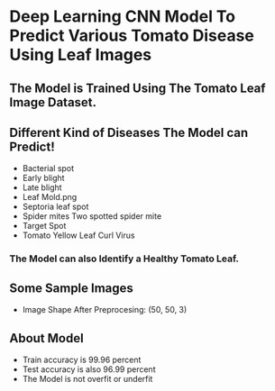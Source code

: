 # Deep Learning CNN Model To Predict Various Tomato Disease Using Leaf Images

## The Model is Trained Using The Tomato Leaf Image Dataset.

## Different Kind of Diseases The Model can Predict!

- Bacterial spot
- Early blight
- Late blight
- Leaf Mold.png
- Septoria leaf spot
- Spider mites Two spotted spider mite
- Target Spot
- Tomato Yellow Leaf Curl Virus

### The Model can also Identify a Healthy Tomato Leaf.

## Some Sample Images

- Image Shape After Preprocesing: (50, 50, 3)

## About Model
- Train accuracy is 99.96 percent
- Test accuracy is also 96.99 percent
- The Model is not overfit or underfit
